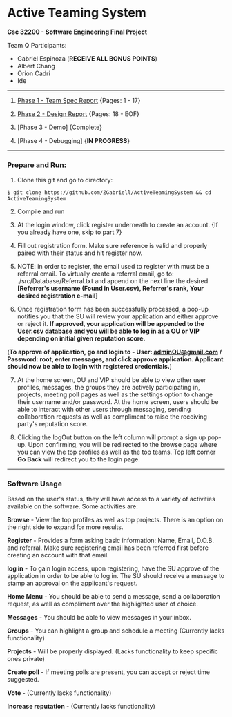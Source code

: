 # Active Teaming System

**Csc 32200 - Software Engineering Final Project**

Team Q Participants:

- Gabriel Espinoza (**RECEIVE ALL BONUS POINTS**)
- Albert Chang
- Orion Cadri
- Ide

-----

1. [Phase 1 - Team Spec Report](https://github.com/ZGabriell/ActiveTeamingSystem/blob/master/documentation/Team%20Q%20-%20Phase%20II.pdf) {Pages: 1 - 17}

2. [Phase 2 - Design Report](https://github.com/ZGabriell/ActiveTeamingSystem/blob/master/documentation/Team%20Q%20-%20Phase%20II.pdf) {Pages: 18 - EOF}

3. [Phase 3 - Demo] {Complete}

4. [Phase 4 - Debugging] {**IN PROGRESS**}

------
### Prepare and Run:
1. Clone this git and go to directory:

``
$ git clone https://github.com/ZGabriell/ActiveTeamingSystem && cd ActiveTeamingSystem
``

2. Compile and run

3. At the login window, click register underneath to create an account. {If you already have one, skip to part 7}

4. Fill out registration form. Make sure reference is valid and properly paired with their status and hit register now.

5. NOTE: in order to register, the email used to register with must be a referral email. To virtually create a referral email, go to: ./src/Database/Referral.txt and append on the next line the desired **[Referrer's username (Found in User.csv), Referrer's rank, Your desired registration e-mail]**

6. Once registration form has been successfully processed, a pop-up notifies you that the SU will review your application and either approve or reject it. **If approved, your application will be appended to the User.csv database and you will be able to log in as a OU or VIP depending on initial given reputation score.**

(**To approve of application, go and login to - User: adminOU@gmail.com / Password: root, enter messages, and click approve application. Applicant should now be able to login with registered credentials.**)

7. At the home screen, OU and VIP should be able to view other user profiles, messages, the groups they are actively participating in, projects, meeting poll pages as well as the settings option to change their username and/or password. At the home screen, users should be able to interact with other users through messaging, sending collaboration requests as well as compliment to raise the receiving party's reputation score. 

8. Clicking the logOut button on the left column will prompt a sign up pop-up. Upon confirming, you will be redirected to the browse page where you can view the top profiles as well as the top teams. Top left corner **Go Back** will redirect you to the login page. 

-----

### Software Usage

Based on the user's status, they will have access to a variety of activities available on the software.
Some activities are:

**Browse** - View the top profiles as well as top projects. There is an option on the right side to expand for more results.

**Register** - Provides a form asking basic information: Name, Email, D.O.B. and referral. Make sure registering email has been referred first before creating an account with that email.

**log in** - To gain login access, upon registering, have the SU approve of the application in order to be able to log in. The SU should receive a message to stamp an approval on the applicant's request.

**Home Menu** - You should be able to send a message, send a collaboration request, as well as compliment over the highlighted user of choice. 

**Messages** - You should be able to view messages in your inbox. 

**Groups** - You can highlight a group and schedule a meeting (Currently lacks functionality)

**Projects** - Will be properly displayed. (Lacks functionality to keep specific ones private)

**Create poll** - If meeting polls are present, you can accept or reject time suggested. 

**Vote** - (Currently lacks functionality)

**Increase reputation** - (Currently lacks functionality)

